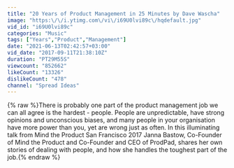 ```yaml
---
title: "20 Years of Product Management in 25 Minutes by Dave Wascha"
image: "https:\/\/i.ytimg.com\/vi\/i69U0lvi89c\/hqdefault.jpg"
vid_id: "i69U0lvi89c"
categories: "Music"
tags: ["Years","Product","Management"]
date: "2021-06-13T02:42:57+03:00"
vid_date: "2017-09-11T21:38:10Z"
duration: "PT29M55S"
viewcount: "852662"
likeCount: "13326"
dislikeCount: "478"
channel: "Spread Ideas"
---
```

{% raw %}There is probably one part of the product management job we can all agree is the hardest - people. People are unpredictable, have strong opinions and unconscious biases, and many people in your organisation have more power than you, yet are wrong just as often. In this illuminating talk from Mind the Product San Francisco 2017 Janna Bastow, Co-Founder of Mind the Product and Co-Founder and CEO of ProdPad, shares her own stories of dealing with people, and how she handles the toughest part of the job.{% endraw %}
